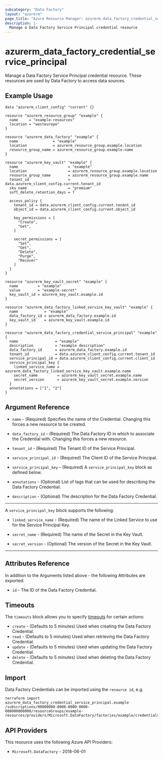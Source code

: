 ```yaml
---
subcategory: "Data Factory"
layout: "azurerm"
page_title: "Azure Resource Manager: azurerm_data_factory_credential_service_principal"
description: |-
  Manage a Data Factory Service Principal credential resource
---
```


# azurerm_data_factory_credential_service_principal

Manage a Data Factory Service Principal credential resource. These resources are used by Data Factory to access data sources.

## Example Usage

```hcl
data "azurerm_client_config" "current" {}

resource "azurerm_resource_group" "example" {
  name     = "example-resources"
  location = "westeurope"
}

resource "azurerm_data_factory" "example" {
  name                = "example"
  location            = azurerm_resource_group.example.location
  resource_group_name = azurerm_resource_group.example.name
}

resource "azurerm_key_vault" "example" {
  name                       = "example"
  location                   = azurerm_resource_group.example.location
  resource_group_name        = azurerm_resource_group.example.name
  tenant_id                  = data.azurerm_client_config.current.tenant_id
  sku_name                   = "premium"
  soft_delete_retention_days = 7

  access_policy {
    tenant_id = data.azurerm_client_config.current.tenant_id
    object_id = data.azurerm_client_config.current.object_id

    key_permissions = [
      "Create",
      "Get",
    ]

    secret_permissions = [
      "Set",
      "Get",
      "Delete",
      "Purge",
      "Recover"
    ]
  }
}

resource "azurerm_key_vault_secret" "example" {
  name         = "example"
  value        = "example-secret"
  key_vault_id = azurerm_key_vault.example.id
}

resource "azurerm_data_factory_linked_service_key_vault" "example" {
  name            = "example"
  data_factory_id = azurerm_data_factory.example.id
  key_vault_id    = azurerm_key_vault.example.id
}

resource "azurerm_data_factory_credential_service_principal" "example" {
  name                 = "example"
  description          = "example description"
  data_factory_id      = azurerm_data_factory.example.id
  tenant_id            = data.azurerm_client_config.current.tenant_id
  service_principal_id = data.azurerm_client_config.current.client_id
  service_principal_key {
    linked_service_name = azurerm_data_factory_linked_service_key_vault.example.name
    secret_name         = azurerm_key_vault_secret.example.name
    secret_version      = azurerm_key_vault_secret.example.version
  }
  annotations = ["1", "2"]
}
```

## Argument Reference

* `name` - (Required) Specifies the name of the Credential. Changing this forces a new resource to be created.

* `data_factory_id` - (Required) The Data Factory ID in which to associate the Credential with. Changing this forces a new resource.

* `tenant_id` - (Required) The Tenant ID of the Service Principal.

* `service_principal_id` - (Required) The Client ID of the Service Principal.

* `service_principal_key` - (Required) A `service_principal_key` block as defined below.

* `annotations` - (Optional) List of tags that can be used for describing the Data Factory Credential.

* `description` - (Optional) The description for the Data Factory Credential.

---

A `service_principal_key` block supports the following:

* `linked_service_name` - (Required) The name of the Linked Service to use for the Service Principal Key.

* `secret_name` - (Required) The name of the Secret in the Key Vault.

* `secret_version` - (Optional) The version of the Secret in the Key Vault.

---

## Attributes Reference

In addition to the Arguments listed above - the following Attributes are exported:

* `id` - The ID of the Data Factory Credential.

## Timeouts

The `timeouts` block allows you to specify [timeouts](https://developer.hashicorp.com/terraform/language/resources/configure#define-operation-timeouts) for certain actions:

* `create` - (Defaults to 5 minutes) Used when creating the Data Factory Credential.
* `read` - (Defaults to 5 minutes) Used when retrieving the Data Factory Credential.
* `update` - (Defaults to 5 minutes) Used when updating the Data Factory Credential.
* `delete` - (Defaults to 5 minutes) Used when deleting the Data Factory Credential.

## Import

Data Factory Credentials can be imported using the `resource id`, e.g.

```shell
terraform import azurerm_data_factory_credential_service_principal.example /subscriptions/00000000-0000-0000-0000-000000000000/resourceGroups/example-resources/providers/Microsoft.DataFactory/factories/example/credentials/credential1
```

## API Providers
<!-- This section is generated, changes will be overwritten -->
This resource uses the following Azure API Providers:

* `Microsoft.DataFactory` - 2018-06-01
